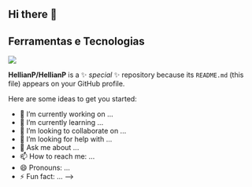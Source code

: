 ## Hi there 👋
## Ferramentas e Tecnologias
          
<img src="https://cdn.jsdelivr.net/gh/devicons/devicon@latest/icons/html5/html5-original-wordmark.svg" />
          
**HellianP/HellianP** is a ✨ _special_ ✨ repository because its `README.md` (this file) appears on your GitHub profile.

Here are some ideas to get you started:

- 🔭 I’m currently working on ...
- 🌱 I’m currently learning ...
- 👯 I’m looking to collaborate on ...
- 🤔 I’m looking for help with ...
- 💬 Ask me about ...
- 📫 How to reach me: ...
- 😄 Pronouns: ...
- ⚡ Fun fact: ...
-->
